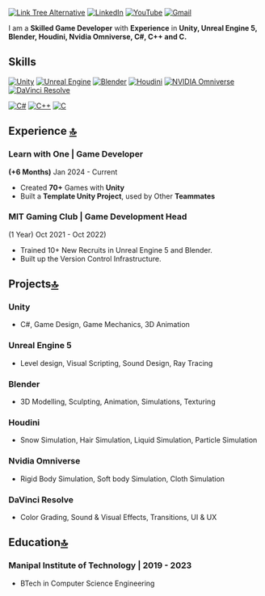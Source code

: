 <a id="Intro"></a>
[![Link Tree Alternative](https://img.shields.io/badge/Link_Tree-purple?style=for-the-badge&logo=linktree&color=a100ff)](https://linktr.ee/KenzelKD)
[![LinkedIn](https://img.shields.io/badge/LinkedIn-074c91?style=for-the-badge&logo=linkedin)](https://www.linkedin.com/in/kenzelkd/) 
[![YouTube](https://img.shields.io/youtube/channel/subscribers/UCxmsySbe12LYAMnIzT9wCJA?style=for-the-badge&logo=youtube&label=YouTube&labelColor=red&color=grey)](https://www.youtube.com/@KenzelKD) 
[![Gmail](https://img.shields.io/badge/Gmail-D14836?style=for-the-badge&logo=gmail&logoColor=white)](mailto:kenzelkdsouza@gmail.com)

<!--About Me-->
I am a **Skilled Game Developer** with **Experience** in **Unity, Unreal Engine 5, Blender, Houdini, Nvidia Omniverse, C#, C++ and C.**

## Skills
[![Unity](https://img.shields.io/badge/unity-white.svg?style=for-the-badge&logo=unity&logoColor=black)](https://docs.google.com/presentation/d/1pFsYDFRGXi_IweLAtwN8sZRqx1JaddyiYzQz3FwoxqE/edit#slide=id.g2ad8d534cb9_0_55)
[![Unreal Engine](https://img.shields.io/badge/unreal_engine-%23313131.svg?style=for-the-badge&logo=unrealengine&logoColor=white)](https://docs.google.com/presentation/d/1pFsYDFRGXi_IweLAtwN8sZRqx1JaddyiYzQz3FwoxqE/edit#slide=id.g2ad8d534cb9_0_50)
[![Blender](https://img.shields.io/badge/blender-%23E87D0D.svg?style=for-the-badge&logo=blender&logoColor=white)](https://docs.google.com/presentation/d/1pFsYDFRGXi_IweLAtwN8sZRqx1JaddyiYzQz3FwoxqE/edit#slide=id.g2ad8d534cb9_0_45)
[![Houdini](https://img.shields.io/badge/Houdini-%23FF4713?style=for-the-badge&logo=houdini&logoColor=white)](https://docs.google.com/presentation/d/1pFsYDFRGXi_IweLAtwN8sZRqx1JaddyiYzQz3FwoxqE/edit#slide=id.g2ad8d534cb9_0_78)
[![NVIDIA Omniverse](https://img.shields.io/badge/NVIDIA_Omniverse-%2376B900.svg?style=for-the-badge&logo=nVIDIA&logoColor=white)](https://docs.google.com/presentation/d/1pFsYDFRGXi_IweLAtwN8sZRqx1JaddyiYzQz3FwoxqE/edit#slide=id.g2ad8d534cb9_0_60)
[![DaVinci Resolve](https://img.shields.io/badge/DaVinci%20Resolve-%23233A51?style=for-the-badge&logo=davinciresolve)](https://docs.google.com/presentation/d/1pFsYDFRGXi_IweLAtwN8sZRqx1JaddyiYzQz3FwoxqE/edit#slide=id.g2ad8d534cb9_0_106)
<!--### Languages-->
[![C#](https://img.shields.io/badge/C%23-%23239120.svg?style=for-the-badge&logo=csharp&logoColor=white)](https://www.sololearn.com/Certificate/CT-OY0XST1U/jpg)
[![C++](https://img.shields.io/badge/C++-%2300599C.svg?style=for-the-badge&logo=c%2B%2B&logoColor=white)](https://www.sololearn.com/Certificate/CT-5RVYYRAN/jpg)
[![C](https://img.shields.io/badge/C-%23A8B9CC.svg?style=for-the-badge&logo=c&logoColor=00599C)](https://www.sololearn.com/en/certificates/CT-TURS22C1)

## Experience [🔝](#intro)

### Learn with One | Game Developer
**(+6 Months)** Jan 2024 - Current
- Created **70+** Games with **Unity**
- Built a **Template Unity Project**, used by Other **Teammates**

### MIT Gaming Club | Game Development Head
(1 Year) Oct 2021 - Oct 2022)
- Trained 10+ New Recruits in Unreal Engine 5 and Blender.
- Built up the Version Control Infrastructure.

## Projects[🔝](#intro)

### Unity
- C#, Game Design, Game Mechanics, 3D Animation

### Unreal Engine 5
- Level design, Visual Scripting, Sound Design, Ray Tracing

### Blender
- 3D Modelling, Sculpting, Animation, Simulations, Texturing

### Houdini
-  Snow Simulation, Hair Simulation, Liquid Simulation, Particle Simulation

### Nvidia Omniverse
-  Rigid Body Simulation, Soft body Simulation, Cloth Simulation

### DaVinci Resolve
- Color Grading, Sound & Visual Effects, Transitions, UI & UX

## Education[🔝](#intro)

### Manipal Institute of Technology | 2019 - 2023
- BTech in Computer Science Engineering

